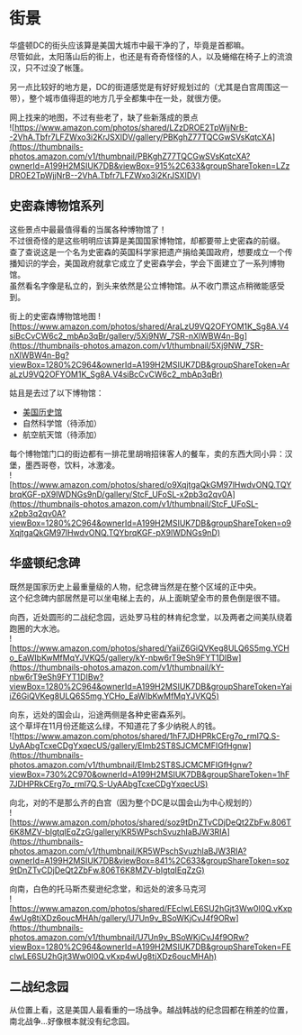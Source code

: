 # 街景
华盛顿DC的街头应该算是美国大城市中最干净的了，毕竟是首都嘛。  
尽管如此，太阳落山后的街上，也还是有奇奇怪怪的人，以及蜷缩在椅子上的流浪汉，只不过没了帐篷。  

另一点比较好的地方是，DC的街道感觉是有好好规划过的（尤其是白宫周围这一带），整个城市值得逛的地方几乎全都集中在一处，就很方便。  

网上找来的地图，不过有些老了，缺了些新落成的景点  
![https://www.amazon.com/photos/shared/LZzDROE2TpWjjNrB--2VhA.Tbfr7LFZWxo3i2KrJSXIDV/gallery/PBKghZ77TQCGwSVsKqtcXA](https://thumbnails-photos.amazon.com/v1/thumbnail/PBKghZ77TQCGwSVsKqtcXA?ownerId=A199H2MSIUK7DB&viewBox=915%2C633&groupShareToken=LZzDROE2TpWjjNrB--2VhA.Tbfr7LFZWxo3i2KrJSXIDV)

## 史密森博物馆系列
这些景点中最最值得看的当属各种博物馆了！  
不过很奇怪的是这些明明应该算是美国国家博物馆，却都要带上史密森的前缀。  
查了查说这是一个名为史密森的英国科学家把遗产捐给美国政府，想要成立一个传播知识的学会，美国政府就拿它成立了史密森学会，学会下面建立了一系列博物馆。  
虽然看名字像是私立的，到头来依然是公立博物馆。从不收门票这点稍微能感受到。  

街上的史密森博物馆地图
![https://www.amazon.com/photos/shared/AraLzU9VQ2OFYOM1K_Sg8A.V4siBcCvCW6c2_mbAp3qBr/gallery/5Xj9NW_7SR-nXlWBW4n-Bg](https://thumbnails-photos.amazon.com/v1/thumbnail/5Xj9NW_7SR-nXlWBW4n-Bg?viewBox=1280%2C964&ownerId=A199H2MSIUK7DB&groupShareToken=AraLzU9VQ2OFYOM1K_Sg8A.V4siBcCvCW6c2_mbAp3qBr)

姑且是去过了以下博物馆：
- [美国历史馆](https://github.com/Handwarmer/note/blob/main/DC/AmericanHistoryMuseum/AmericanHistoryMuseum.md)
- 自然科学馆（待添加）
- 航空航天馆（待添加）

每个博物馆门口的街边都有一排花里胡哨招徕客人的餐车，卖的东西大同小异：汉堡，墨西哥卷，饮料，冰激凌。  
![https://www.amazon.com/photos/shared/o9XqjtgaQkGM97lHwdvONQ.TQYbrqKGF-pX9lWDNGs9nD/gallery/StcF_UFoSL-x2pb3q2qv0A](https://thumbnails-photos.amazon.com/v1/thumbnail/StcF_UFoSL-x2pb3q2qv0A?viewBox=1280%2C964&ownerId=A199H2MSIUK7DB&groupShareToken=o9XqjtgaQkGM97lHwdvONQ.TQYbrqKGF-pX9lWDNGs9nD)

## 华盛顿纪念碑
既然是国家历史上最重量级的人物，纪念碑当然是在整个区域的正中央。  
这个纪念碑内部居然是可以坐电梯上去的，从上面眺望全市的景色倒是很不错。  

向西，近处圆形的二战纪念园，远处罗马柱的林肯纪念堂，以及两者之间美队绕着跑圈的大水池。  
![https://www.amazon.com/photos/shared/YaiiZ6GiQVKeg8ULQ6S5mg.YCHo_EaWIbKwMfMqYJVKQ5/gallery/kY-nbw6rT9eSh9FYT1DIBw](https://thumbnails-photos.amazon.com/v1/thumbnail/kY-nbw6rT9eSh9FYT1DIBw?viewBox=1280%2C964&ownerId=A199H2MSIUK7DB&groupShareToken=YaiiZ6GiQVKeg8ULQ6S5mg.YCHo_EaWIbKwMfMqYJVKQ5)

向东，远处的国会山，沿途两侧是各种史密森系列。  
这个草坪在11月份还能这么绿，不知道花了多少纳税人的钱。  
![https://www.amazon.com/photos/shared/1hF7JDHPRkCErg7o_rml7Q.S-UyAAbgTcxeCDgYxqecUS/gallery/Elmb2ST8SJCMCMFIGfHgnw](https://thumbnails-photos.amazon.com/v1/thumbnail/Elmb2ST8SJCMCMFIGfHgnw?viewBox=730%2C970&ownerId=A199H2MSIUK7DB&groupShareToken=1hF7JDHPRkCErg7o_rml7Q.S-UyAAbgTcxeCDgYxqecUS)

向北，对的不是那么齐的白宫（因为整个DC是以国会山为中心规划的）  
![https://www.amazon.com/photos/shared/soz9tDnZTvCDjDeQt2ZbFw.806T6K8MZV-bIgtqIEqZzG/gallery/KR5WPschSvuzhIaBJW3RIA](https://thumbnails-photos.amazon.com/v1/thumbnail/KR5WPschSvuzhIaBJW3RIA?ownerId=A199H2MSIUK7DB&viewBox=841%2C633&groupShareToken=soz9tDnZTvCDjDeQt2ZbFw.806T6K8MZV-bIgtqIEqZzG)

向南，白色的托马斯杰斐逊纪念堂，和远处的波多马克河  
![https://www.amazon.com/photos/shared/FEcIwLE6SU2hGjt3Ww0I0Q.vKxp4wUg8tjXDz6oucMHAh/gallery/U7Un9v_BSoWKjCvJ4f9ORw](https://thumbnails-photos.amazon.com/v1/thumbnail/U7Un9v_BSoWKjCvJ4f9ORw?viewBox=1280%2C964&ownerId=A199H2MSIUK7DB&groupShareToken=FEcIwLE6SU2hGjt3Ww0I0Q.vKxp4wUg8tjXDz6oucMHAh)

## 二战纪念园
从位置上看，这是美国人最看重的一场战争。越战韩战的纪念园都在稍差的位置，南北战争...好像根本就没有纪念园。  

